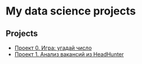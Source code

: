 # My data science projects
## Projects
* [Проект 0. Игра: угадай число](https://github.com/ConstantinVP/DS_learning/blob/master/Project%200/README.md) 
* [Проект 1. Анализ вакансий из HeadHunter](https://github.com/ConstantinVP/DS_learning/tree/master/Project%201/README.md)
